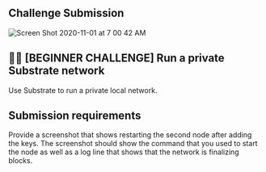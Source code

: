 ## Challenge Submission 

![Screen Shot 2020-11-01 at 7 00 42 AM](https://user-images.githubusercontent.com/18153854/97793280-10181400-1c10-11eb-8fac-e84e85df1ba4.png)


## 🧑‍💻 [BEGINNER CHALLENGE] Run a private Substrate network
Use Substrate to run a private local network.

## Submission requirements
Provide a screenshot that shows restarting the second node after adding the keys. The screenshot should show the command that you used to start the node as well as a log line that shows that the network is finalizing blocks.
